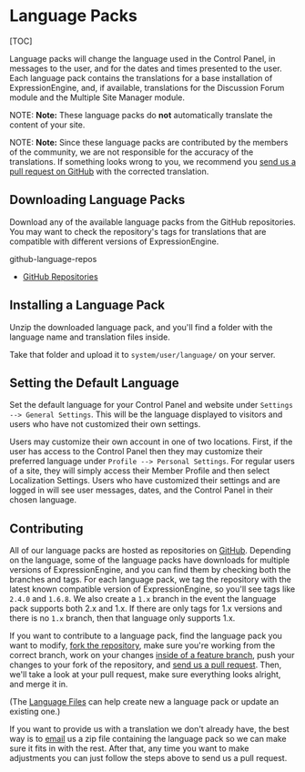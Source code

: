 <!--
    This source file is part of the open source project
    ExpressionEngine User Guide (https://github.com/ExpressionEngine/ExpressionEngine-User-Guide)

    @link      https://expressionengine.com/
    @copyright Copyright (c) 2003-2020, Packet Tide, LLC (https://packettide.com)
    @license   https://expressionengine.com/license Licensed under Apache License, Version 2.0
-->

# Language Packs

[TOC]

Language packs will change the language used in the Control Panel, in messages to the user, and for the dates and times presented to the user. Each language pack contains the translations for a base installation of ExpressionEngine, and, if available, translations for the Discussion Forum module and the Multiple Site Manager module.

NOTE: **Note:** These language packs do **not** automatically translate the content of your site.

NOTE: **Note:** Since these language packs are contributed by the members of the community, we are not responsible for the accuracy of the translations. If something looks wrong to you, we recommend you [send us a pull request on GitHub](general/languages.md#contributing) with the corrected translation.

## Downloading Language Packs

Download any of the available language packs from the GitHub repositories. You may want to check the repository's tags for translations that are compatible with different versions of ExpressionEngine.

github-language-repos

- [GitHub Repositories](https://github.com/EllisLab)

## Installing a Language Pack

Unzip the downloaded language pack, and you'll find a folder with the language name and translation files inside.

Take that folder and upload it to `system/user/language/` on your server.

## Setting the Default Language

Set the default language for your Control Panel and website under `Settings --> General Settings`. This will be the language displayed to visitors and users who have not customized their own settings.

Users may customize their own account in one of two locations. First, if the user has access to the Control Panel then they may customize their preferred language under `Profile --> Personal Settings`. For regular users of a site, they will simply access their Member Profile and then select Localization Settings. Users who have customized their settings and are logged in will see user messages, dates, and the Control Panel in their chosen language.

## Contributing

All of our language packs are hosted as repositories on [GitHub](https://github.com/EllisLab). Depending on the language, some of the language packs have downloads for multiple versions of ExpressionEngine, and you can find them by checking both the branches and tags. For each language pack, we tag the repository with the latest known compatible version of ExpressionEngine, so you'll see tags like `2.4.0` and `1.6.8`. We also create a `1.x` branch in the event the language pack supports both 2.x and 1.x. If there are only tags for 1.x versions and there is no `1.x` branch, then that language only supports 1.x.

If you want to contribute to a language pack, find the language pack you want to modify, [fork the repository](https://help.github.com/articles/fork-a-repo), make sure you're working from the correct branch, work on your changes [inside of a feature branch](https://help.github.com/articles/fork-a-repo), push your changes to your fork of the repository, and [send us a pull request](https://help.github.com/articles/using-pull-requests). Then, we'll take a look at your pull request, make sure everything looks alright, and merge it in.

(The [Language Files](control-panel/utilities.md#language-files) can help create new a language pack or update an existing one.)

If you want to provide us with a translation we don't already have, the best way is to [email](mailto:team@ellislab.com) us a zip file containing the language pack so we can make sure it fits in with the rest. After that, any time you want to make adjustments you can just follow the steps above to send us a pull request.
